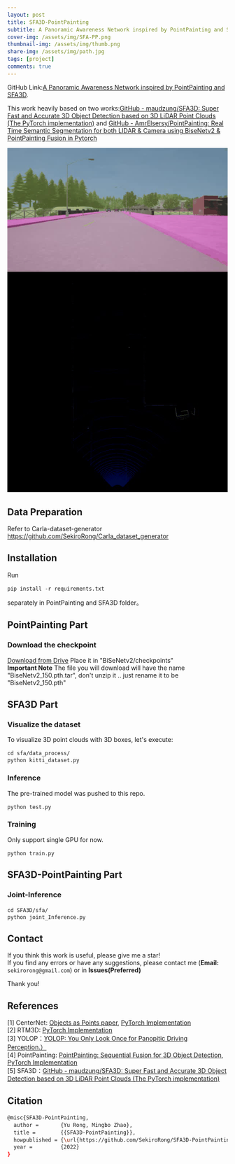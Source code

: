 ```yaml
---
layout: post
title: SFA3D-PointPainting
subtitle: A Panoramic Awareness Network inspired by PointPainting and SFA3D.
cover-img: /assets/img/SFA-PP.png
thumbnail-img: /assets/img/thumb.png
share-img: /assets/img/path.jpg
tags: [project]
comments: true
---
```


GitHub Link:[A Panoramic Awareness Network inspired by PointPainting and SFA3D](https://github.com/SekiroRong/SFA3D-PointPainting).

This work heavily based on two works:[GitHub - maudzung/SFA3D: Super Fast and Accurate 3D Object Detection based on 3D LiDAR Point Clouds (The PyTorch implementation)](https://github.com/maudzung/SFA3D) and [GitHub - AmrElsersy/PointPainting: Real Time Semantic Segmentation for both LIDAR &amp; Camera using BiseNetv2 &amp; PointPainting Fusion in Pytorch](https://github.com/AmrElsersy/PointPainting)

![output.gif](/assets/img/sfa3dpp.gif)



## Data Preparation

Refer to Carla-dataset-generator https://github.com/SekiroRong/Carla_dataset_generator

## Installation

Run

```
pip install -r requirements.txt
```

separately in PointPainting and SFA3D folder。

## PointPainting Part

### Download the checkpoint

[Download from Drive](https://drive.google.com/file/d/10-WxqSmyFKW72_1D-2vwu7BzUFlCOwgb/view?usp=sharing) Place it in "BiSeNetv2/checkpoints"  
**Important Note** The file you will download will have the name "BiseNetv2_150.pth.tar", 
don't unzip it .. just rename it to be "BiseNetv2_150.pth"

## SFA3D Part

### Visualize the dataset

To visualize 3D point clouds with 3D boxes, let's execute:

```shell
cd sfa/data_process/
python kitti_dataset.py
```

### Inference

The pre-trained model was pushed to this repo.

```
python test.py
```

### Training

Only support single GPU for now.

```shell
python train.py
```

## SFA3D-PointPainting Part

### Joint-Inference

```shell
cd SFA3D/sfa/
python joint_Inference.py
```

## Contact

If you think this work is useful, please give me a star!  
If you find any errors or have any suggestions, please contact me (**Email:** `sekirorong@gmail.com`) or in **Issues(Preferred)**

Thank you!

## References

[1] CenterNet: [Objects as Points paper](https://arxiv.org/abs/1904.07850), [PyTorch Implementation](https://github.com/xingyizhou/CenterNet)  
[2] RTM3D: [PyTorch Implementation](https://github.com/maudzung/RTM3D)  
[3] YOLOP：[YOLOP: You Only Look Once for Panopitic Driving Perception.）](https://github.com/hustvl/YOLOP)   
[4] PointPainting: [PointPainting: Sequential Fusion for 3D Object Detection](https://arxiv.org/abs/1911.10150), [PyTorch Implementation](https://github.com/AmrElsersy/PointPainting)    
[5] SFA3D：[GitHub - maudzung/SFA3D: Super Fast and Accurate 3D Object Detection based on 3D LiDAR Point Clouds (The PyTorch implementation)](https://github.com/maudzung/SFA3D)   
## Citation

```bash
@misc{SFA3D-PointPainting,
  author =       {Yu Rong, Mingbo Zhao},
  title =        {{SFA3D-PointPainting}},
  howpublished = {\url{https://github.com/SekiroRong/SFA3D-PointPainting}},
  year =         {2022}
}
```
